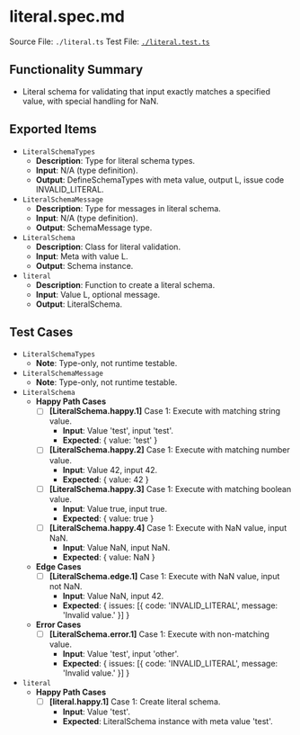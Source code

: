 # literal.spec.md

Source File: `./literal.ts`
Test File: [`./literal.test.ts`](./literal.test.ts)

## Functionality Summary
- Literal schema for validating that input exactly matches a specified value, with special handling for NaN.

## Exported Items
- `LiteralSchemaTypes`
    - **Description**: Type for literal schema types.
    - **Input**: N/A (type definition).
    - **Output**: DefineSchemaTypes with meta value, output L, issue code INVALID_LITERAL.
- `LiteralSchemaMessage`
    - **Description**: Type for messages in literal schema.
    - **Input**: N/A (type definition).
    - **Output**: SchemaMessage type.
- `LiteralSchema`
    - **Description**: Class for literal validation.
    - **Input**: Meta with value L.
    - **Output**: Schema instance.
- `literal`
    - **Description**: Function to create a literal schema.
    - **Input**: Value L, optional message.
    - **Output**: LiteralSchema<L>.

## Test Cases
- `LiteralSchemaTypes`
    - **Note**: Type-only, not runtime testable.
- `LiteralSchemaMessage`
    - **Note**: Type-only, not runtime testable.
- `LiteralSchema`
    - **Happy Path Cases**
        - [ ] **[LiteralSchema.happy.1]** Case 1: Execute with matching string value.
            - **Input**: Value 'test', input 'test'.
            - **Expected**: { value: 'test' }
        - [ ] **[LiteralSchema.happy.2]** Case 1: Execute with matching number value.
            - **Input**: Value 42, input 42.
            - **Expected**: { value: 42 }
        - [ ] **[LiteralSchema.happy.3]** Case 1: Execute with matching boolean value.
            - **Input**: Value true, input true.
            - **Expected**: { value: true }
        - [ ] **[LiteralSchema.happy.4]** Case 1: Execute with NaN value, input NaN.
            - **Input**: Value NaN, input NaN.
            - **Expected**: { value: NaN }
    - **Edge Cases**
        - [ ] **[LiteralSchema.edge.1]** Case 1: Execute with NaN value, input not NaN.
            - **Input**: Value NaN, input 42.
            - **Expected**: { issues: [{ code: 'INVALID_LITERAL', message: 'Invalid value.' }] }
    - **Error Cases**
        - [ ] **[LiteralSchema.error.1]** Case 1: Execute with non-matching value.
            - **Input**: Value 'test', input 'other'.
            - **Expected**: { issues: [{ code: 'INVALID_LITERAL', message: 'Invalid value.' }] }
- `literal`
    - **Happy Path Cases**
        - [ ] **[literal.happy.1]** Case 1: Create literal schema.
            - **Input**: Value 'test'.
            - **Expected**: LiteralSchema instance with meta value 'test'.
